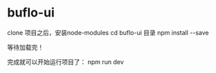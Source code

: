 # buflo-ui

clone 项目之后，安装node-modules
cd buflo-ui 目录
npm install --save

等待加载完！

完成就可以开始运行项目了：
npm run dev

